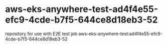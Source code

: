 # aws-eks-anywhere-test-ad4f4e55-efc9-4cde-b7f5-644ce8d18eb3-52
repository for use with E2E test job aws-eks-anywhere-test:ad4f4e55-efc9-4cde-b7f5-644ce8d18eb3-52
